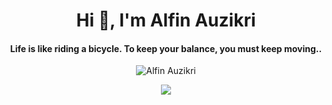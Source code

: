 <h1 align="center">Hi 👋, I'm Alfin Auzikri</h1>
<h4 align="center">Life is like riding a bicycle. To keep your balance, you must keep moving..</h4>
<p align="center"><img alt="Alfin Auzikri" unselectable="on" src="https://komarev.com/ghpvc/?username=alfinauzikri&label=Profile%20views&color=0e75b6&style=flat"/></p>
<p align="center">
<!-- <img width="500" src="https://raw.githubusercontent.com/alfinauzikri/alfinauzikri/main/assets/cover.gif"/><br> -->
<img unselectable="on" src="http://github-readme-streak-stats.herokuapp.com?user=alfinauzikri&theme=holi-theme&hide_border=true&date_format=M%20j%5B%2C%20Y%5D&background=0D1117"/><br>
<!-- <img src="https://github-readme-stats.vercel.app/api?username=alfinauzikri&show_icons=true&locale=en&include_all_commits=true&hide=contribs&count_private=true"/><br> -->
<!-- <img src="https://github-readme-stats.vercel.app/api/top-langs?username=alfinauzikri&show_icons=true&locale=en&layout=compact&include_all_commits=true&count_private=true"/> -->
</p>
<!-- <h2 align="center">📫 Connect with me:</h2> -->
<!-- <p align="center"> -->
<!-- <a href="https://www.linkedin.com/in/alfinauzikri"><img src="https://img.shields.io/badge/-alfinauzikri-blue?style=flat-square&logo=Linkedin&logoColor=white&link=https://www.linkedin.com/in/alfinauzikri/"/></a> -->
<!-- <a href="https://instagram.com/alfauzikri"><img src="https://img.shields.io/badge/-@alfauzikri-f56040?style=flat-square&logo=instagram&logoColor=white&link=https://instagram.com/alfauzikri"/></a> -->
<!-- <a href="mailto:iyalfin@gmail.com"><img src="https://img.shields.io/badge/-iyalfin@gmail.com-db4437?style=flat-square&logo=Gmail&logoColor=white&link=mailto:iyalfin@gmail.com"/></a> -->
<!-- </p> -->
